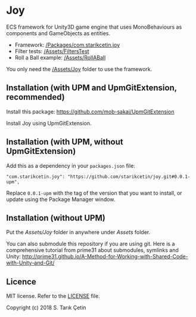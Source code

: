 # Joy
ECS framework for Unity3D game engine that uses MonoBehaviours as components and GameObjects as entities.

* Framework: [/Packages/com.starikcetin.joy](/Packages/com.starikcetin.joy)
* Filter tests: [/Assets/FiltersTest](/Assets/FiltersTest)
* Roll a Ball example: [/Assets/RollABall](/Assets/RollABall)

You only need the [/Assets/Joy](/Assets/Joy) folder to use the framework.

Installation (with UPM and UpmGitExtension, recommended)
---

Install this package: https://github.com/mob-sakai/UpmGitExtension

Install Joy using UpmGitExtension.


Installation (with UPM, without UpmGitExtension)
---

Add this as a dependency in your `packages.json` file:

```
"com.starikcetin.joy": "https://github.com/starikcetin/joy.git#0.0.1-upm",
```

Replace `0.0.1-upm` with the tag of the version that you want to install, or update using the Package Manager window.


Installation (without UPM)
---

Put the _Assets/Joy_ folder in anywhere under _Assets_ folder.

You can also submodule this repository if you are using git.
  Here is a comprehensive tutorial from prime31 about submodules, symlinks and Unity: http://prime31.github.io/A-Method-for-Working-with-Shared-Code-with-Unity-and-Git/


Licence
---

MIT license. Refer to the [LICENSE](/LICENSE) file.

Copyright (c) 2018 S. Tarık Çetin
